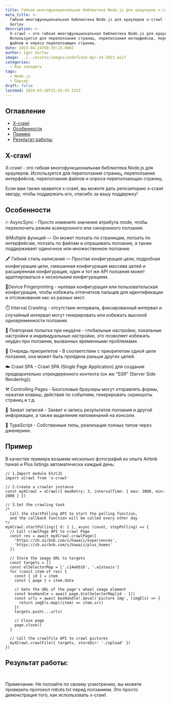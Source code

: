 ```yaml
---
title: Гибкая многофункциональная библиотека Node.js для краулеров x-crawl
meta_title: >-
  Гибкая многофункциональная библиотека Node.js для краулеров x-crawl - Igor
  Gorlov
description: >-
  X-crawl – это гибкая многофункциональная библиотека Node.js для краулеров.
  Используется для переползания страниц, переползания интерфейсов, переползания
  файлов и опроса переползающих страниц.
date: 2023-04-24T08:39:23.000Z
author: Igor Gorlov
image: ../../assets/images/undefined-Apr-24-2023.avif
categories:
  - Как закодить
tags:
  - Node.js
  - Парсер
draft: false
lastmod: 2024-03-20T21:26:43.532Z
---
```


<!-- wp:rank-math/toc-block {"title":"Оглавление","headings":[{"key":"8bef0f7a-c883-4b4a-9ac9-c108e793816d","content":"X-crawl","level":2,"link":"#x-crawl","disable":false,"isUpdated":false,"isGeneratedLink":true},{"key":"e9d74b4e-c6dd-453f-b0ac-97e483314ba0","content":"Особенности","level":2,"link":"#особенности","disable":false,"isUpdated":false,"isGeneratedLink":true},{"key":"5b824516-10cf-4ca1-be6c-87c66a7c6d55","content":"Пример","level":2,"link":"#пример","disable":false,"isUpdated":false,"isGeneratedLink":true},{"key":"84eb04ea-4d8c-423c-88a2-9472b82767f6","content":"Результат работы:","level":2,"link":"#результат-работы","disable":false,"isUpdated":false,"isGeneratedLink":true}],"listStyle":"ul"} -->
<div class="wp-block-rank-math-toc-block" id="rank-math-toc"><h2>Оглавление</h2><nav><ul><li class=""><a href="#x-crawl">X-crawl</a></li><li class=""><a href="#особенности">Особенности</a></li><li class=""><a href="#пример">Пример</a></li><li class=""><a href="#результат-работы">Результат работы:</a></li></ul></nav></div>
<!-- /wp:rank-math/toc-block -->

<h2 class="wp-block-heading" id="x-crawl">X-crawl</h2>

X-crawl - это гибкая многофункциональная библиотека Node.js для краулеров. Используется для переползания страниц, переползания интерфейсов, переползания файлов и опроса переползающих страниц.

Если вам также нравится x-crawl, вы можете дать репозиторию x-crawl звезду, чтобы поддержать его, спасибо за вашу поддержку!

<h2 class="wp-block-heading" id="особенности">Особенности</h2>

🔥 AsyncSync - Просто измените значение атрибута mode, чтобы переключить режим асинхронного или синхронного ползания.

⚙️Multiple функций — Он может ползать по страницам, ползать по интерфейсам, ползать по файлам и опрашивать ползание, а также поддерживает одиночное или множественное ползание.

🖋️ Гибкий стиль написания — Простая конфигурация цели, подробная конфигурация цели, смешанная конфигурация массива целей и расширенная конфигурация, один и тот же API ползания может адаптироваться к нескольким конфигурациям.

👀Device Fingerprinting - нулевая конфигурация или пользовательская конфигурация, чтобы избежать отпечатков пальцев для идентификации и отслеживания нас из разных мест.

⏱️ Interval Crawling - отсутствие интервала, фиксированный интервал и случайный интервал могут генерировать или избежать высокой одновременности ползания.

🔄 Повторная попытка при неудаче - глобальные настройки, локальные настройки и индивидуальные настройки, это позволяет избежать неудач при ползании, вызванных временными проблемами.

🚀 Очередь приоритетов - В соответствии с приоритетом одной цели ползания, она может быть пройдена раньше других целей.

☁️ Crawl SPA - Crawl SPA (Single Page Application) для создания предварительно отрендеренного контента (он же “SSR” (Server Side Rendering)).

⚒️ Controlling Pages - Безголовые браузеры могут отправлять формы, нажатия клавиш, действия по событиям, генерировать скриншоты страниц и т.д.

🧾 Захват записей - Захват и запись результатов ползания и другой информации, а также выделение напоминаний на консоли.

🦾 TypeScript - Собственные типы, реализация полных типов через дженерики.

<h2 class="wp-block-heading" id="пример">Пример</h2>

В качестве примера возьмем несколько фотографий из опыта Airbnb hawaii и Plus listings автоматически каждый день:

<!-- wp:code -->
<pre class="wp-block-code"><code lang="javascript" class="language-javascript">// 1.Import module ES/CJS
import xCrawl from 'x-crawl'

// 2.Create a crawler instance
const myXCrawl = xCrawl({ maxRetry: 3, intervalTime: { max: 3000, min: 2000 } })

// 3.Set the crawling task
/*
  Call the startPolling API to start the polling function,
  and the callback function will be called every other day
*/
myXCrawl.startPolling({ d: 1 }, async (count, stopPolling) =&gt; {
  // Call crawlPage API to crawl Page
  const res = await myXCrawl.crawlPage([
    'https://zh.airbnb.com/s/hawaii/experiences',
    'https://zh.airbnb.com/s/hawaii/plus_homes'
  ])

  // Store the image URL to targets
  const targets = []
  const elSelectorMap = ['.c14whb16', '.a1stauiv']
  for (const item of res) {
    const { id } = item
    const { page } = item.data

    // Gets the URL of the page's wheel image element
    const boxHandle = await page.$(elSelectorMap[id - 1])
    const urls = await boxHandle!.$eval('picture img', (imgEls) =&gt; {
      return imgEls.map((item) =&gt; item.src)
    })
    targets.push(...urls)

    // Close page
    page.close()
  }

  // Call the crawlFile API to crawl pictures
  myXCrawl.crawlFile({ targets, storeDir: './upload' })
})
</code></pre>
<!-- /wp:code -->

<h2 class="wp-block-heading" id="результат-работы">Результат работы:</h2>

<!-- wp:image -->
<figure class="wp-block-image"><img src="https://res.cloudinary.com/practicaldev/image/fetch/s--JP3SwssN--/c_limit%2Cf_auto%2Cfl_progressive%2Cq_auto%2Cw_800/https://raw.githubusercontent.com/coder-hxl/x-crawl/main/../../assets/en/crawler.png%3Fcoderhxl02" alt=""/></figure>
<!-- /wp:image -->

<!-- wp:image -->
<figure class="wp-block-image"><img src="https://res.cloudinary.com/practicaldev/image/fetch/s--j0KjlEpP--/c_limit%2Cf_auto%2Cfl_progressive%2Cq_auto%2Cw_800/https://raw.githubusercontent.com/coder-hxl/x-crawl/main/../../assets/en/crawler-result.png%3Fcoderhxl02" alt=""/></figure>
<!-- /wp:image -->

Примечание: Не ползайте по своему усмотрению, вы можете проверить протокол robots.txt перед ползанием. Это просто демонстрация того, как использовать x-crawl.
